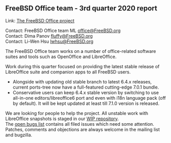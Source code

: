 ## FreeBSD Office team - 3rd quarter 2020 report ##

Link:	 [The FreeBSD Office project](https://wiki.freebsd.org/Office)  

Contact: FreeBSD Office team ML <office@FreeBSD.org>  
Contact: Dima Panov <fluffy@FreeBSD.org>  
Contact: Li-Wen Hsu <lwhsu@FreeBSD.org>  


The FreeBSD Office team works on a number of office-related software suites 
and tools such as OpenOffice and LibreOffice.  

Work during this quarter focused on providing the latest stable release of 
LibreOffice suite and companion apps to all FreeBSD users.

  * Alongside with updating old stable branch to latest 6.4.x releases, 
  current ports-tree now have a full-featured cutting-edge 7.0.1 bundle.  
  * Conservative users can keep 6.4.x stable version by switching to use 
  all-in-one editors/libreoffice6 port and even with i18n language pack (off by default). 
  It will be kept updated at least till 7.1.0 version is released.  

We are looking for people to help the project.
All unstable work with LibreOffice snapshots is staged in our [WIP repository](https://github.com/lwhsu/freebsd-ports-libreoffice).  
The [open bugs list](https://bugs.freebsd.org/bugzilla/buglist.cgi?bug_status=__open__&email1=office%40FreeBSD.org&emailassigned_to1=1&emailcc1=1&emailreporter1=1&emailtype1=substring&query_format=advanced&list_id=374316)
contains all filed issues which need some attention.
Patches, comments and objections are always welcome in the mailing list and bugzilla.

